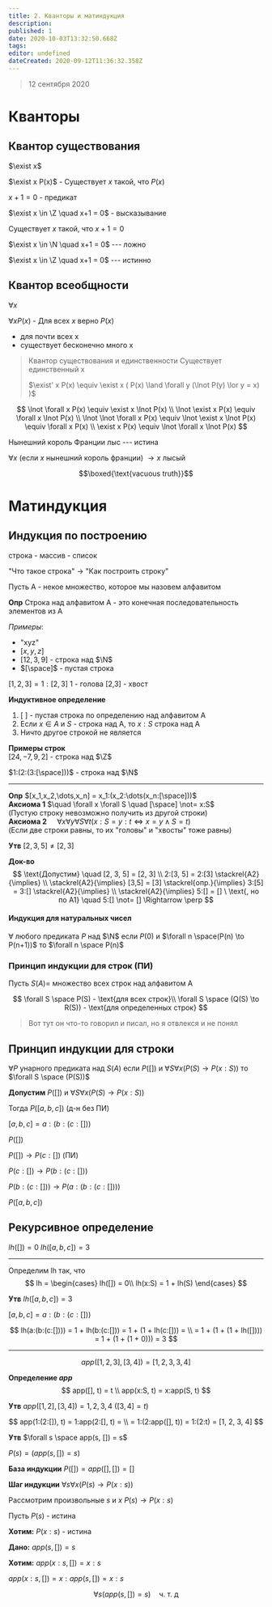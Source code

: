 ```yaml
---
title: 2. Кванторы и матиндукция
description: 
published: 1
date: 2020-10-03T13:32:50.668Z
tags: 
editor: undefined
dateCreated: 2020-09-12T11:36:32.358Z
---
```


> 12 сентября 2020
# Кванторы

## Квантор существования

$\exist x$

$\exist x P(x)$  - Существует $x$ такой, что $P(x)$

$x + 1 = 0$ - предикат

$\exist x \in \Z \quad x+1 = 0$ - высказывание


Существует $x$ такой, что $x + 1 = 0$ 

$\exist x \in \N \quad x+1 = 0$ --- ложно

$\exist x \in \Z \quad x+1 = 0$ --- истинно

## Квантор всеобщности

$\forall x$

$\forall x P(x)$  - Для всех $x$ верно $P(x)$

- для почти всех x 
- существует бесконечно много x 

> Квантор существования и единственности
> Существует единственный x
>
> $\exist' x P(x) \equiv \exist x ( P(x) \land \forall y (\lnot P(y) \lor y = x)  )$

$$
\lnot \forall x P(x) \equiv \exist x \lnot P(x) \\
\lnot \exist x P(x) \equiv \forall x \lnot P(x) \\
\lnot \lnot \forall x P(x) \equiv \lnot \exist x \lnot P(x) \equiv \forall x P(x) \\
\exist x P(x) \equiv \lnot \forall x \lnot P(x)
$$

Нынешний король Франции лыс --- истина

$\forall x$ (если $x$ нынешний король франции) $\to x$ лысый

$$\boxed{\text{vacuous truth}}$$


# Матиндукция

## Индукция по построению
строка - массив - список

"Что такое строка" $\to$ "Как построить строку"

Пусть А - некое множество, которое мы назовем алфавитом

**Опр** Строка над алфавитом A - это конечная последовательность элементов из А

*Примеры*: 
- "xyz"
- $[x, y, z]$
- $[12, 3, 9]$ - строка над $\N$
- $[\space]$ - пустая строка



$[1, 2, 3] = 1 : [2,3]$
1 - голова
[2,3] - хвост

**Индуктивное определение**
1. [  ] - пустая строка по определению над алфавитом А
2. Если $x \in A$ и $S$ - строка над А, то $x:S$ строка над А
3. Ничто другое строкой не является

**Примеры строк**  
$[24, -7, 9, 2]$ - строка над $\Z$

$1:(2:(3:[\space]))$ - строка над $\N$

---

**Опр** $[x_1,x_2,\dots,x_n] = x_1:(x_2:\dots(x_n:[\space]))$  
**Аксиома 1** $\quad \forall x \forall S \quad [\space] \not= x:S$  
(Пустую строку невозможно получить из другой строки)  
**Аксиома 2** $\quad \forall x \forall y \forall S \forall t (x:S = y:t \iff x = y \land S = t)$  
(Если две строки равны, то их "головы" и "хвосты" тоже равны)

**Утв** $[2, 3, 5] \not= [2, 3]$ 

**Док-во**
$$
\text{Допустим} \quad [2, 3, 5] = [2, 3] \\
2:[3, 5] = 2:[3] \stackrel{A2}{\implies}  \\
\stackrel{A2}{\implies} [3,5] = [3] \stackrel{опр.}{\implies} 3:[5] = 3:[] \stackrel{A2}{\implies} \\
\stackrel{A2}{\implies} 5:[] = [] \ \text{, но по А1} \quad 5:[] \not= [] \Rightarrow \perp
$$

#### Индукция для натуральных чисел
$\forall$ любого предиката $P$ над $\N$
если $P(0)$ и $\forall n \space(P(n) \to P(n+1))$ то $\forall n \space P(n)$

### Принцип индукции для строк (ПИ)
Пусть $S(A) =$ множество всех строк над алфавитом А

$$
\forall S \space P(S) - \text{для всех строк}\\
\forall S \space (Q(S) \to R(S)) - \text{для определенных строк}
$$

> Вот тут он что-то говорил и писал, но я отвлекся и не понял

## Принцип индукции для строки
$\forall P$ унарного предиката над $S(A)$ если $P([])$ и $\forall S \forall x (P(S) \to P(x:S))$
то $\forall S \space (P(S))$

**Допустим** $P([])$
и $\forall S \forall x (P(S)\to P(x:S))$


Тогда $P([a, b, c])$ (д-н без ПИ)

$[a, b, c] = a:(b:(c:[]))$

$P([])$

$P([]) \to P(c:[])$ (ПИ)

$P(c:[]) \to P(b:(c:[]))$

$P(b:(c:[])) \to P(a:(b:(c:[])))$

$P([a, b, c])$

## Рекурсивное определение

$lh([]) = 0$
$lh([a, b, c]) = 3$

---

Определим lh так, что 
$$
lh = \begin{cases}
lh([]) = 0\\
lh(x:S) = 1 + lh(S)
\end{cases}
$$

**Утв** 
$lh([a, b, c]) = 3$

$[a, b, c] = a:(b:(c:[]))$

$$
lh(a:(b:(c:[]))) = 1 + lh(b:(c:[])) = 1 + (1 + lh(c:[])) = \\
= 1 + (1 + (1 + lh([]))) = 1 + (1 + (1 + 0))) = 3
$$

---

$$
app([1, 2, 3], [3, 4]) = [1, 2, 3, 3, 4]
$$

**Определение $app$**
$$
app([], t) = t \\
app(x:S, t) = x:app(S, t)
$$

**Утв** $app([1, 2], [3, 4]) = 1, 2, 3, 4$ ($[3, 4] = t$)

$$
app(1:(2:[]), t) = 1:app(2:[], t) = \\
= 1:(2:app([], t)) = 1:(2:t) = [1, 2, 3, 4]
$$

**Утв** $\forall s \space app(s, []) = s$

$P(s) = (app(s, []) = s)$

**База индукции** $P([]) = app([], []) = []$

**Шаг индукции** $\forall s \forall x (P(s) \to P(x:s))$

Рассмотрим произвольные $s$ и $x$ $P(s) \to P(x:s)$

Пусть $P(s)$ - истина

**Хотим:** $P(x:s)$ - истина

**Дано:** $app(s, []) = s$

**Хотим:** $app(x:s, []) = x:s$

$app(x:s, []) = x:app(s, []) = x:s$

$$
\forall s (app(s, []) = s) \quad \text{ч. т. д}
$$